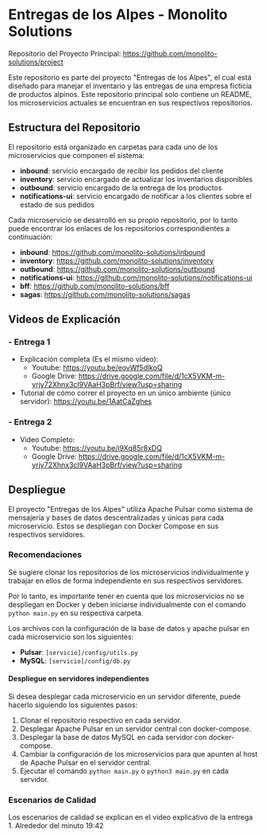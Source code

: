 # Entregas de los Alpes - Monolito Solutions

Repositorio del Proyecto Principal: https://github.com/monolito-solutions/project

Este repositorio es parte del proyecto "Entregas de los Alpes", el cual está diseñado para manejar el inventario y las entregas de una empresa ficticia de productos alpinos. Este repositorio principal solo contiene un README, los microservicios actuales se encuentran en sus respectivos repositorios.

## Estructura del Repositorio

El repositorio está organizado en carpetas para cada uno de los microservicios que componen el sistema:

- **inbound**: servicio encargado de recibir los pedidos del cliente
- **inventory**: servicio encargado de actualizar los inventarios disponibles
- **outbound**: servicio encargado de la entrega de los productos
- **notifications-ui**: servicio encargado de notificar a los clientes sobre el estado de sus pedidos

Cada microservicio se desarrolló en su propio repositorio, por lo tanto puede encontrar los enlaces de los repositorios correspondientes a continuación:

- **inbound**: https://github.com/monolito-solutions/inbound
- **inventory**: https://github.com/monolito-solutions/inventory
- **outbound**: https://github.com/monolito-solutions/outbound
- **notifications-ui**: https://github.com/monolito-solutions/notifications-ui
- **bff**: https://github.com/monolito-solutions/bff
- **sagas**: https://github.com/monolito-solutions/sagas

## Videos de Explicación
### - Entrega 1

- Explicación completa (Es el mismo video):
    - Youtube: https://youtu.be/eovWf5dlkoQ
    - Google Drive: https://drive.google.com/file/d/1cX5VKM-m-yrjy72Xhnx3cl9VAaH3pBrf/view?usp=sharing
- Tutorial de cómo correr el proyecto en un único ambiente (único servidor): https://youtu.be/1AatCaZghes

### - Entrega 2
- Video Completo:
    - Youtube: https://youtu.be/i9Xq85r8xDQ
    - Google Drive: https://drive.google.com/file/d/1cX5VKM-m-yrjy72Xhnx3cl9VAaH3pBrf/view?usp=sharing

## Despliegue

El proyecto "Entregas de los Alpes" utiliza Apache Pulsar como sistema de mensajería y bases de datos descentralizadas y únicas para cada microservicio. Estos se despliegan con Docker Compose en sus respectivos servidores.

### Recomendaciones

Se sugiere clonar los repositorios de los microservicios individualmente y trabajar en ellos de forma independiente en sus respectivos servidores.

Por lo tanto, es importante tener en cuenta que los microservicios no se despliegan en Docker y deben iniciarse individualmente con el comando ```python main.py``` en su respectiva carpeta.

Los archivos con la configuración de la base de datos y apache pulsar en cada microservicio son los siguientes:
- **Pulsar**: ```[servicio]/config/utils.py```
- **MySQL**: ```[servicio]/config/db.py```

#### Despliegue en servidores independientes
Si desea desplegar cada microservicio en un servidor diferente, puede hacerlo siguiendo los siguientes pasos:

1. Clonar el repositorio respectivo en cada servidor.
2. Desplegar Apache Pulsar en un servidor central con docker-compose.
3. Desplegar la base de datos MySQL en cada servidor con docker-compose.
4. Cambiar la configuración de los microservicios para que apunten al host de Apache Pulsar en el servidor central.
5. Ejecutar el comando ```python main.py``` o ```python3 main.py``` en cada servidor.


### Escenarios de Calidad
Los escenarios de calidad se explican en el video explicativo de la entrega 1. Alrededor del minuto 19:42